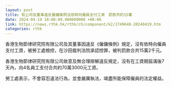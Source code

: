 ```yaml
---
layout: post
title: 有公司及董事違反僱傭條例沒依時向僱員支付工資　罰款共約15萬
date: 2024-04-19 18:08:09.000000000 +08:00
link: https://news.rthk.hk/rthk/ch/component/k2/1749648-20240419.htm
categories: rthk
---
```


香港生物節律研究院有限公司及其董事因違反《僱傭條例》規定，沒有依時向僱員支付工資，被勞工處檢控，在沙田裁判法院承認控罪，被判罰款合共15萬2千元。

香港生物節律研究院有限公司故意及無合理辯解違反規定，沒有在工資期屆滿後7天內，向4名員工支付合共約70萬3000元工資。
 
勞工處表示，不會容忍違法行為，並會嚴厲執法，竭盡所能保障僱員的法定權益。
